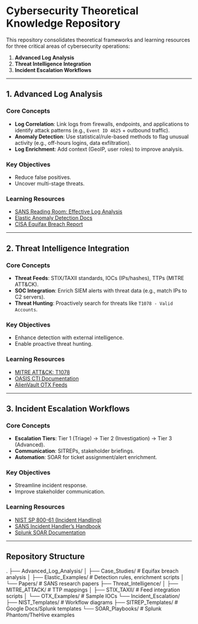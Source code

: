 # Cybersecurity Theoretical Knowledge Repository

This repository consolidates theoretical frameworks and learning resources for three critical areas of cybersecurity operations:
1. **Advanced Log Analysis**
2. **Threat Intelligence Integration**
3. **Incident Escalation Workflows**

---

## 1. Advanced Log Analysis
### Core Concepts
- **Log Correlation**: Link logs from firewalls, endpoints, and applications to identify attack patterns (e.g., `Event ID 4625` + outbound traffic).
- **Anomaly Detection**: Use statistical/rule-based methods to flag unusual activity (e.g., off-hours logins, data exfiltration).
- **Log Enrichment**: Add context (GeoIP, user roles) to improve analysis.

### Key Objectives
- Reduce false positives.
- Uncover multi-stage threats.

### Learning Resources
- [SANS Reading Room: Effective Log Analysis](https://www.sans.org/reading-room/)
- [Elastic Anomaly Detection Docs](https://www.elastic.co/guide/en/machine-learning/current/ml-concepts.html)
- [CISA Equifax Breach Report](https://www.cisa.gov/resources-tools/services/stakeholder-specific-vulnerability-categorization)

---

## 2. Threat Intelligence Integration
### Core Concepts
- **Threat Feeds**: STIX/TAXII standards, IOCs (IPs/hashes), TTPs (MITRE ATT&CK).
- **SOC Integration**: Enrich SIEM alerts with threat data (e.g., match IPs to C2 servers).
- **Threat Hunting**: Proactively search for threats like `T1078 - Valid Accounts`.

### Key Objectives
- Enhance detection with external intelligence.
- Enable proactive threat hunting.

### Learning Resources
- [MITRE ATT&CK: T1078](https://attack.mitre.org/techniques/T1078/)
- [OASIS CTI Documentation](https://oasis-open.github.io/cti-documentation/)
- [AlienVault OTX Feeds](https://otx.alienvault.com/)

---

## 3. Incident Escalation Workflows
### Core Concepts
- **Escalation Tiers**: Tier 1 (Triage) → Tier 2 (Investigation) → Tier 3 (Advanced).
- **Communication**: SITREPs, stakeholder briefings.
- **Automation**: SOAR for ticket assignment/alert enrichment.

### Key Objectives
- Streamline incident response.
- Improve stakeholder communication.

### Learning Resources
- [NIST SP 800-61 (Incident Handling)](https://csrc.nist.gov/publications/detail/sp/800-61/rev-2/final)
- [SANS Incident Handler’s Handbook](https://www.sans.org/posters/incident-handlers-handbook/)
- [Splunk SOAR Documentation](https://www.splunk.com/en_us/software/splunk-security-orchestration-and-automation.html)

---

## Repository Structure

. ├── Advanced_Log_Analysis/ │ ├── Case_Studies/ # Equifax breach analysis │ ├── Elastic_Examples/ # Detection rules, enrichment scripts │ └── Papers/ # SANS research papers ├── Threat_Intelligence/ │ ├── MITRE_ATTACK/ # TTP mappings │ ├── STIX_TAXII/ # Feed integration scripts │ └── OTX_Examples/ # Sample IOCs └── Incident_Escalation/ ├── NIST_Templates/ # Workflow diagrams ├── SITREP_Templates/ # Google Docs/Splunk templates └── SOAR_Playbooks/ # Splunk Phantom/TheHive examples
